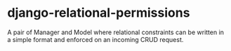 # django-relational-permissions
A pair of Manager and Model where relational constraints can be written in a simple format and enforced on an incoming CRUD request.
